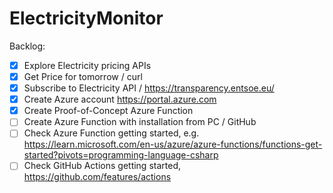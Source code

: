 # ElectricityMonitor

Backlog:
- [x] Explore Electricity pricing APIs
- [x] Get Price for tomorrow / curl
- [x] Subscribe to Electricity API / https://transparency.entsoe.eu/
- [x] Create Azure account https://portal.azure.com
- [x] Create Proof-of-Concept Azure Function
- [ ] Create Azure Function with installation from PC / GitHub
- [ ] Check Azure Function getting started, e.g.
    https://learn.microsoft.com/en-us/azure/azure-functions/functions-get-started?pivots=programming-language-csharp
- [ ] Check GitHub Actions getting started, https://github.com/features/actions